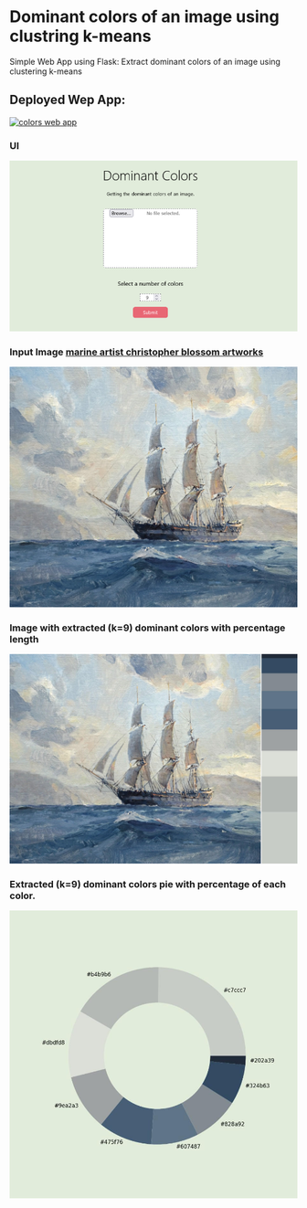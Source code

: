 # Dominant colors of an image using clustring k-means

Simple Web App using Flask: Extract dominant colors of an image using clustering k-means

## Deployed Wep App: 

[![colors web app](https://img.shields.io/badge/render-%46E3B7.svg?style=for-the-badge&logo=render&logoColor=white)](https://colors-s8qk.onrender.com/)

### UI
![alt text]( /visualization/Dominant_Colors_web.png "UI")

### Input Image [marine artist christopher blossom artworks](https://woodriverfinearts.com/portfolio-view/christopher-blossom "marine artist christopher blossom")
![alt text]( /visualization/input.jpg "Input Image: marine artist christopher blossom artwork")

### Image with extracted (k=9) dominant colors with percentage length
![alt text]( /visualization/result-1.jpg "Image with extracted (k=9) dominant colors with percentage length")

### Extracted (k=9) dominant colors pie with percentage of each color.
![alt text]( /visualization/result-2.jpg "Extracted (k=9) dominant colors pie with percentage of each color")

  
